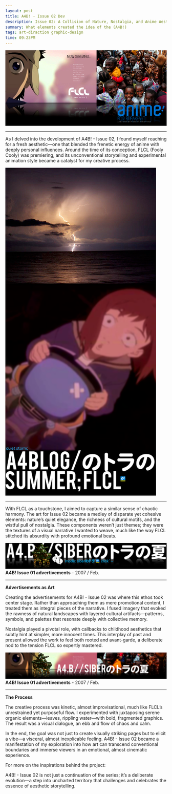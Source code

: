 ```yaml
---
layout: post
title: A4B! - Issue 02 Dev 
description: Issue 02: A Collision of Nature, Nostalgia, and Anime Aesthetics
summary: What elements created the idea of the (A4B!)
tags: art-diraction graphic-design
time: 09:23PM
---
```


![a4b_index.png](/assets/img/a4b_index.png)

---

As I delved into the development of A4B! - Issue 02, I found myself reaching for a fresh aesthetic—one that blended the frenetic energy of anime with deeply personal influences. Around the time of its conception, FLCL (Fooly Cooly) was premiering, and its unconventional storytelling and experimental animation style became a catalyst for my creative process.


![a4bblog-summer](/assets/img/a4bblog-summer.png)

---

With FLCL as a touchstone, I aimed to capture a similar sense of chaotic harmony. The art for Issue 02 became a medley of disparate yet cohesive elements: nature’s quiet elegance, the richness of cultural motifs, and the wistful pull of nostalgia. These components weren’t just themes; they were the textures of a visual narrative I wanted to weave, much like the way FLCL stitched its absurdity with profound emotional beats.

![a4b-siber-summer-02](/assets/img/a4b-siber-summer-02.png)
**A4B! Issue 01 advertivements** - 2007 / Feb.

---

**Advertisements as Art**

Creating the advertisements for A4B! - Issue 02 was where this ethos took center stage. Rather than approaching them as mere promotional content, I treated them as integral pieces of the narrative. I fused imagery that evoked the rawness of natural landscapes with layered cultural artifacts—patterns, symbols, and palettes that resonate deeply with collective memory.

Nostalgia played a pivotal role, with callbacks to childhood aesthetics that subtly hint at simpler, more innocent times. This interplay of past and present allowed the work to feel both rooted and avant-garde, a deliberate nod to the tension FLCL so expertly mastered.


![a4b-siber-summer](/assets/img/a4b-siber-summer.png)
**A4B! Issue 01 advertivements** - 2007 / Feb.

---

**The Process**

The creative process was kinetic, almost improvisational, much like FLCL’s unrestrained yet purposeful flow. I experimented with juxtaposing serene organic elements—leaves, rippling water—with bold, fragmented graphics. The result was a visual dialogue, an ebb and flow of chaos and calm.

In the end, the goal was not just to create visually striking pages but to elicit a vibe—a visceral, almost inexplicable feeling. A4B! - Issue 02 became a manifestation of my exploration into how art can transcend conventional boundaries and immerse viewers in an emotional, almost cinematic experience.

For more on the inspirations behind the project:



A4B! - Issue 02 is not just a continuation of the series; it’s a deliberate evolution—a step into uncharted territory that challenges and celebrates the essence of aesthetic storytelling.

